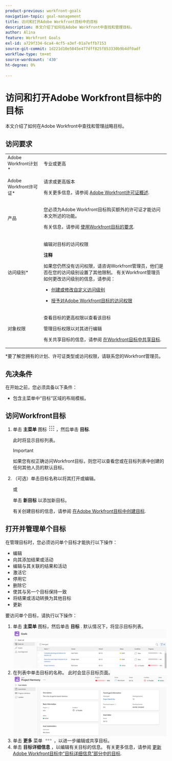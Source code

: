 ```yaml
---
product-previous: workfront-goals
navigation-topic: goal-management
title: 访问和打开Adobe Workfront目标中的目标
description: 本文介绍了如何在Adobe Workfront中查找和管理目标。
author: Alina
feature: Workfront Goals
exl-id: a729f334-6ca4-4cf5-a3ef-01a7effb7153
source-git-commit: 1d221d10e5845e477dff825f853330b9b4df0adf
workflow-type: tm+mt
source-wordcount: '430'
ht-degree: 0%

---
```


# 访问和打开Adobe Workfront目标中的目标

本文介绍了如何在Adobe Workfront中查找和管理战略目标。


## 访问要求

<!--drafted for P&P: replace the requirements table and the asterisk below it with the following: 


You must have the following to perform the activities described in this article:

<table style="table-layout:auto"> 
 <col> 
 </col> 
 <col> 
 </col> 
 <tbody> 
  <tr> 
   <td role="rowheader">Adobe Workfront plan*</td> 
   <td> 
   <p>Current plan: Select or higher</p>
   Or
   <p>Legacy plan: Pro or higher</p>
    
   </td> 
  </tr> 
  <tr> 
   <td role="rowheader">Adobe Workfront license*</td> 
   <td> 
   <p>Current license: Contributor or higher</p>
   Or
   <p>Legacy license: Request or higher</p> <p>For more information, see <a href="../../administration-and-setup/add-users/access-levels-and-object-permissions/wf-licenses.md" class="MCXref xref">Adobe Workfront licenses overview</a>.</p> </td> 
  </tr> 
  <tr> 
   <td role="rowheader">Product</td> 
   <td> 
   <p> Current product requirement: If you have the Select or Prime Adobe Workfront plan, you must also buy an additional Adobe Workfront Goals license.  Workfront Goals are included in the Ultimate Workfront Plan.</p>
   Or
   <p>Legacy product requirement: You must purchase an additional license for the Adobe Workfront Goals to access functionality described in this article. </p> <p>For information, see <a href="../../workfront-goals/goal-management/access-needed-for-wf-goals.md" class="MCXref xref">Requirements to use Workfront Goals</a>. </p> </td> 
  </tr> 
  <tr> 
   <td role="rowheader">Access level*</td> 
   <td> <p>Edit access to Goals</p> <p><b>NOTE</b><p>If you still don't have access, ask your Workfront administrator if they set additional restrictions in your access level. For information on how a Workfront administrator can change your access level, see:</p> 
     <ul> 
      <li> <p><a href="../../administration-and-setup/add-users/configure-and-grant-access/create-modify-access-levels.md" class="MCXref xref">Create or modify custom access levels</a> </p> </li> 
      <li> <p><span href="../../administration-and-setup/add-users/configure-and-grant-access/grant-access-goals.md"><a href="../../administration-and-setup/add-users/configure-and-grant-access/grant-access-goals.md" class="MCXref xref">Grant access to Adobe Workfront Goals</a></span> </p> </li> 
     </ul> </p> </td> 
  </tr> 
  <tr data-mc-conditions=""> 
   <td role="rowheader">Object permissions</td> 
   <td> 
    <div> 
     <p>View or higher permissions to the goal to view it</p> 
     <p>Manage permissions to the goal to edit it</p> 
     <p>For information about sharing goals, see <a href="../../workfront-goals/workfront-goals-settings/share-a-goal.md" class="MCXref xref">Share a goal in Workfront Goals</a>. </p> 
    </div> </td> 
  </tr> 
 </tbody> 
</table>
-->

<table style="table-layout:auto"> 
 <col> 
 </col> 
 <col> 
 </col> 
 <tbody> 
  <tr> 
   <td role="rowheader">Adobe Workfront计划*</td> 
   <td> <p>专业或更高</p> </td> 
  </tr> 
  <tr> 
   <td role="rowheader">Adobe Workfront许可证*</td> 
   <td> <p>请求或更高版本</p> <p>有关更多信息，请参阅 <a href="../../administration-and-setup/add-users/access-levels-and-object-permissions/wf-licenses.md" class="MCXref xref">Adobe Workfront许可证概述</a>.</p> </td> 
  </tr> 
  <tr> 
   <td role="rowheader">产品</td> 
   <td> <p>您必须为Adobe Workfront目标购买额外的许可证才能访问本文所述的功能。 </p> <p>有关信息，请参阅 <a href="../../workfront-goals/goal-management/access-needed-for-wf-goals.md" class="MCXref xref">使用Workfront目标的要求</a>. </p> </td> 
  </tr> 
  <tr> 
   <td role="rowheader">访问级别*</td> 
   <td> <p>编辑对目标的访问权限</p> <p><b>注释</b><p>如果您仍然没有访问权限，请咨询Workfront管理员，他们是否在您的访问级别设置了其他限制。 有关Workfront管理员如何更改访问级别的信息，请参阅：</p> 
     <ul> 
      <li> <p><a href="../../administration-and-setup/add-users/configure-and-grant-access/create-modify-access-levels.md" class="MCXref xref">创建或修改自定义访问级别</a> </p> </li> 
      <li> <p><span href="../../administration-and-setup/add-users/configure-and-grant-access/grant-access-goals.md"><a href="../../administration-and-setup/add-users/configure-and-grant-access/grant-access-goals.md" class="MCXref xref">授予对Adobe Workfront目标的访问权限</a></span> </p> </li> 
     </ul> </p> </td> 
  </tr> 
  <tr data-mc-conditions=""> 
   <td role="rowheader">对象权限</td> 
   <td> 
    <div> 
     <p>查看目标的更高权限以查看该目标</p> 
     <p>管理目标权限以对其进行编辑</p> 
     <p>有关共享目标的信息，请参阅 <a href="../../workfront-goals/workfront-goals-settings/share-a-goal.md" class="MCXref xref">在Workfront目标中共享目标</a>. </p> 
    </div> </td> 
  </tr> 
 </tbody> 
</table>

*要了解您拥有的计划、许可证类型或访问权限，请联系您的Workfront管理员。

## 先决条件

在开始之前，您必须具备以下条件：

* 包含主菜单中“目标”区域的布局模板。

## 访问Workfront目标

1. 单击 **主菜单** 图标 ![](assets/main-menu-icon.png) ，然后单击 **目标**.

   <!-- drafted for Shell release: Add this when Shell is available to all: or (if available), click the **Main Menu** icon ![Main menu icon](../goal-management/assets/three-line-main-menu-icon.png) in the upper-left corner)
   -->

   此时将显示目标列表。


   >[!IMPORTANT]
   >
   >   如果您有权正确访问Workfront目标，则您可以查看您或在目标列表中创建的任何其他人员的默认目标。

   <!--   
   (NOTE: This might change when sharing is in place; right now, with sharing in place, they can VIEW all goals in the system but they cannot EDIT the ones others created!)
   -->

1. （可选）单击目标名称以将其打开或编辑。

   或

   单击 **新目标** 以添加新目标。

   有关创建目标的信息，请参阅 [在Adobe Workfront目标中创建目标](../../workfront-goals/goal-management/create-goals.md).

## 打开并管理单个目标

在管理目标时，您必须访问单个目标才能执行以下操作：

* 编辑
* 向其添加结果或活动
* 编辑与其关联的结果和活动
* 激活它
* 停用它
* 删除它
* 使其与另一个目标保持一致
* 将结果或活动转换为其他目标
* 更新

<!--
Accessing goals differs depending on what environment you use.

To access an individual goal in the Production environment:

1. Click the **Main Menu** icon ![](assets/main-menu-icon.png) in the upper-right corner of Workfront, then click **Goals** .

     (!--drafted for Shell release: Add this when Shell is available to all: or (if available), click the **Main Menu** icon ![Main menu icon](../goal-management/assets/three-line-main-menu-icon.png) in the upper-left corner)
   --)

   The Goal List displays by default. 

1. Click the name of a goal in the list 

   Or

   Click one of the options below in the left panel, then click the name of a goal to access it:

   * Goal Alignment
   * Check-in 
   * Pulse 

   >[!NOTE]
   >
   >Depending on what action you want to perform on the individual goal, you might choose to select different sections every time. For information about the differences between the Workfront Goals sections, see [Overview of the Adobe Workfront Goals sections](../../workfront-goals/goal-review-and-workfront-goals-sections/overview-of-wf-goals-sections.md).

   The Goal Details panel displays on the right. You can update the goal, its results, and activities in the Goal Details panel when you have access to manage it. For information about updating goals using the Goal Details panel, see [Update goals in the Goal details section in Adobe Workfront Goals](../../workfront-goals/goal-management/update-goals-in-goal-details-panel.md).
-->

要访问单个目标，请执行以下操作：

1. 单击 **主菜单** 图标，然后单击 **目标** .
默认情况下，将显示目标列表。
   ![](assets/goal-list-unshimmed.png)
1. 在列表中单击目标的名称。
此时会显示目标页面。
   ![](assets/goal-page-unshimmed.png)
1. 单击 **更多** 菜单 ![](assets/more-icon.png) ，以进一步编辑或共享目标。
1. 单击 **目标详细信息** ，以编辑有关目标的信息。 有关更多信息，请参阅 [更新Adobe Workfront目标中“目标详细信息”部分中的目标](../goal-management/update-goals-in-goal-details-panel.md).


